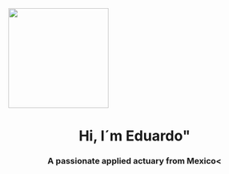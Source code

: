 <dev  id="header" align= "center" >
 <img src= "https://i.pinimg.com/originals/2e/e6/99/2ee6998e34c3e2eff7b894c66cfc5267.jpg" width = "200" />
 <h1 align = "center" >Hi, I´m Eduardo" </h1>
 <h3 align = "center" >A passionate applied actuary from Mexico< </h3> 
</dev

<!--
**EduardoAdame/EduardoAdame** is a ✨ _special_ ✨ repository because its `README.md` (this file) appears on your GitHub profile.

Here are some ideas to get you started:

- 🔭 I’m currently working on ...
- 🌱 I’m currently learning ...
- 👯 I’m looking to collaborate on ...
- 🤔 I’m looking for help with ...
- 💬 Ask me about ...
- 📫 How to reach me: ...
- 😄 Pronouns: ...
- ⚡ Fun fact: ...
-->
